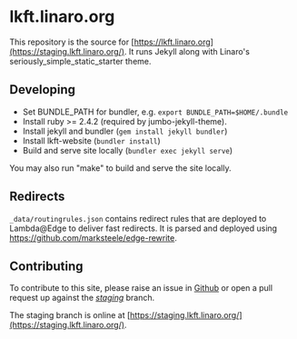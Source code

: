# lkft.linaro.org

This repository is the source for
[https://lkft.linaro.org](https://staging.lkft.linaro.org/). It runs Jekyll
along with Linaro's seriously_simple_static_starter theme.

## Developing

* Set BUNDLE_PATH for bundler, e.g. `export BUNDLE_PATH=$HOME/.bundle`
* Install ruby >= 2.4.2 (required by jumbo-jekyll-theme).
* Install jekyll and bundler (`gem install jekyll bundler`)
* Install lkft-website (`bundler install`)
* Build and serve site locally (`bundler exec jekyll serve`)

You may also run "make" to build and serve the site locally.

## Redirects

`_data/routingrules.json` contains redirect rules that are deployed to
Lambda@Edge to deliver fast redirects. It is parsed and deployed using
https://github.com/marksteele/edge-rewrite.

## Contributing

To contribute to this site, please raise an issue in
[Github](https://github.com/linaro/lkft-website/issues) or open a pull request
up against the *[staging](https://github.com/Linaro/lkft-website/tree/staging)*
branch.

The staging branch is online at
[https://staging.lkft.linaro.org/](https://staging.lkft.linaro.org/).
